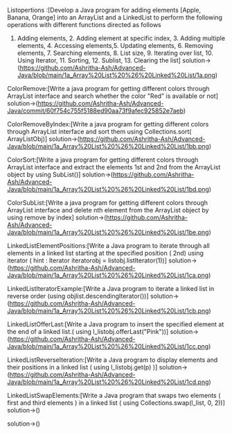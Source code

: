 Listopertions :[Develop a Java program for adding elements [Apple, Banana, Orange] into an ArrayList
and a LinkedList to perform the following operations with different functions directed as
follows
1. Adding elements, 2. Adding element at specific index, 3. Adding multiple elements, 4.
Accessing elements,5. Updating elements, 6. Removing elements, 7. Searching elements, 8. List
size, 9. Iterating over list, 10. Using Iterator, 11. Sorting, 12. Sublist, 13. Clearing the list]
solution->(https://github.com/Ashritha-Ash/Advanced-Java/blob/main/1a_Array%20List%20%26%20Linked%20List/1a.png)

ColorRemove:[Write a java program for getting different colors through ArrayList interface and search whether
the color "Red" is available or not]
solution->(https://github.com/Ashritha-Ash/Advanced-Java/commit/60f754c755f5188ed90aa73f9afec925852e7aeb)

ColorRemoveByIndex:[Write a java program for getting different colors through ArrayList interface and sort them
using Collections.sort( ArrayListObj)]
solution->(https://github.com/Ashritha-Ash/Advanced-Java/blob/main/1a_Array%20List%20%26%20Linked%20List/1bb.png)

ColorSort:[Write a java program for getting different colors through ArrayList interface and extract the
elements 1st and 2nd from the ArrayList object by using SubList()]
solution->(https://github.com/Ashritha-Ash/Advanced-Java/blob/main/1a_Array%20List%20%26%20Linked%20List/1bd.png)

ColorSubList:[Write a java program for getting different colors through ArrayList interface and delete nth
element from the ArrayList object by using remove by index]
solution->(https://github.com/Ashritha-Ash/Advanced-Java/blob/main/1a_Array%20List%20%26%20Linked%20List/1be.png)

LinkedListElementPositions:[Write a Java program to iterate through all elements in a linked list starting at the
specified position ( 2nd) using iterator ( hint : Iterator iteratorobj = listobj.listIterator(1))]
solution->(https://github.com/Ashritha-Ash/Advanced-Java/blob/main/1a_Array%20List%20%26%20Linked%20List/1ca.png)

LinkedListIteratorExample:[Write a Java program to iterate a linked list in reverse order (using
objlist.descendingIterator())]
solution->(https://github.com/Ashritha-Ash/Advanced-Java/blob/main/1a_Array%20List%20%26%20Linked%20List/1cb.png)

LinkedListOfferLast:[Write a Java program to insert the specified element at the end of a linked list.( using
l_listobj.offerLast("Pink"))]
solution->(https://github.com/Ashritha-Ash/Advanced-Java/blob/main/1a_Array%20List%20%26%20Linked%20List/1cc.png)

LinkedListReverseIteration:[Write a Java program to display elements and their positions in a linked list ( using
l_listobj.get(p) )]
solution->(https://github.com/Ashritha-Ash/Advanced-Java/blob/main/1a_Array%20List%20%26%20Linked%20List/1cd.png)


LinkedListSwapElements:[Write a Java program that swaps two elements ( first and third elements ) in a linked list ( using
Collections.swap(l_list, 0, 2))]
solution->()


solution->()
